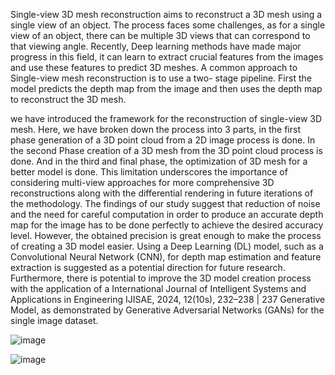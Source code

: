 Single-view 3D mesh reconstruction aims to reconstruct a 3D mesh using a single view of an object. The process faces some challenges, as for a single view of an object, there can be multiple 3D views that can correspond to that viewing angle. Recently, Deep learning methods have made major progress in this field, it can learn to extract crucial features from the images and use these features to predict 3D meshes. A common approach to Single-view mesh reconstruction is to use a two- stage pipeline. First the model predicts the depth map from the image and then uses the depth map to reconstruct the 3D mesh.


we have introduced the framework for the reconstruction of single-view 3D mesh. Here, we have broken down the process into 3 parts, in the first phase generation of a 3D point cloud from a 2D image process is done. In the second Phase creation of a 3D mesh from the 3D point cloud process is done. And in the third and final phase, the optimization of 3D mesh for a better model is done. This limitation underscores the importance of considering multi-view approaches for more comprehensive 3D reconstructions along with the differential rendering in future iterations of the methodology. The findings of our study suggest that reduction of noise and the need for careful computation in order to produce an accurate depth map for the image has to be done perfectly to achieve the desired accuracy level. However, the obtained precision is great enough to make the process of creating a 3D model easier. Using a Deep Learning (DL) model, such as a Convolutional Neural Network (CNN), for depth map estimation and feature extraction is suggested as a potential direction for future research. Furthermore, there is potential to improve the 3D model creation process with the application of a
International Journal of Intelligent Systems and Applications in Engineering IJISAE, 2024, 12(10s), 232–238 | 237
Generative Model, as demonstrated by Generative Adversarial Networks (GANs) for the single image dataset.

![image](https://github.com/Atharva20101/3D_Image_Reconstruction-/assets/114909027/0ce1438f-b58d-4564-a6c6-34f32322f245)



![image](https://github.com/Atharva20101/3D_Image_Reconstruction-/assets/114909027/81e443af-26e5-4904-8737-f81b1e07aaea)


